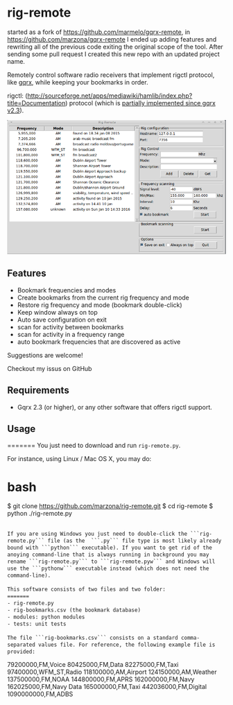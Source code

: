 rig-remote
===========

started as a fork of https://github.com/marmelo/gqrx-remote, in https://github.com/marzona/gqrx-remote I ended up adding features and rewriting all of the previous code exiting the original scope of the tool.
After sending some pull request I created this new repo with an updated project name.


Remotely control software radio receivers that implement rigctl protocol, like [gqrx](http://gqrx.dk/),
while keeping your bookmarks in order.

rigctl: (http://sourceforge.net/apps/mediawiki/hamlib/index.php?title=Documentation) protocol (which is [partially implemented since gqrx v2.3](http://gqrx.dk/doc/remote-control)).

![rig-remote-linux](https://github.com/Marzona/rig-remote/blob/new_ui/screenshots/rig-remote.png)


Features
--

- Bookmark frequencies and modes
- Create bookmarks from the current rig frequency and mode
- Restore rig frequency and mode (bookmark double-click)
- Keep window always on top
- Auto save configuration on exit
- scan for activity between bookmarks
- scan for activity in a frequency range
- auto bookmark frequencies that are discovered as active

Suggestions are welcome!

Checkout my issus on GitHub

Requirements
---

- Gqrx 2.3 (or higher), or any other software that offers rigctl support.

Usage
---

=======
You just need to download and run ```rig-remote.py```.

For instance, using Linux / Mac OS X, you may do:

bash
=======
$ git clone https://github.com/marzona/rig-remote.git
$ cd rig-remote
$ python ./rig-remote.py

```

If you are using Windows you just need to double-click the ```rig-remote.py``` file (as the  ```.py``` file type is most likely already bound with ```python``` executable). If you want to get rid of the anoying command-line that is always running in background you may rename ```rig-remote.py``` to ```rig-remote.pyw``` and Windows will use the ```pythonw``` executable instead (which does not need the command-line).

This software consists of two files and two folder:
=======
- rig-remote.py
- rig-bookmarks.csv (the bookmark database)
- modules: python modules
- tests: unit tests

The file ```rig-bookmarks.csv``` consists on a standard comma-separated values file. For reference, the following example file is provided:

```
79200000,FM,Voice
80425000,FM,Data
82275000,FM,Taxi
97400000,WFM_ST,Radio
118100000,AM,Airport
124150000,AM,Weather
137500000,FM,NOAA
144800000,FM,APRS
162000000,FM,Navy
162025000,FM,Navy Data
165000000,FM,Taxi
442036000,FM,Digital
1090000000,FM,ADBS
```

